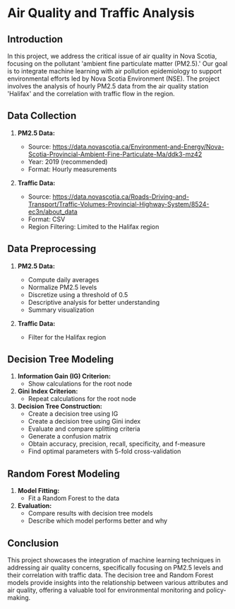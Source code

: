 # Air Quality and Traffic Analysis

## Introduction
In this project, we address the critical issue of air quality in Nova Scotia, focusing on the pollutant 'ambient fine particulate matter (PM2.5).' Our goal is to integrate machine learning with air pollution epidemiology to support environmental efforts led by Nova Scotia Environment (NSE). The project involves the analysis of hourly PM2.5 data from the air quality station 'Halifax' and the correlation with traffic flow in the region.

## Data Collection
1. **PM2.5 Data:**
   - Source: https://data.novascotia.ca/Environment-and-Energy/Nova-Scotia-Provincial-Ambient-Fine-Particulate-Ma/ddk3-mz42
   - Year: 2019 (recommended)
   - Format: Hourly measurements

2. **Traffic Data:**
   - Source: https://data.novascotia.ca/Roads-Driving-and-Transport/Traffic-Volumes-Provincial-Highway-System/8524-ec3n/about_data
   - Format: CSV
   - Region Filtering: Limited to the Halifax region

## Data Preprocessing
1. **PM2.5 Data:**
   - Compute daily averages
   - Normalize PM2.5 levels
   - Discretize using a threshold of 0.5
   - Descriptive analysis for better understanding
   - Summary visualization

2. **Traffic Data:**
   - Filter for the Halifax region

## Decision Tree Modeling
1. **Information Gain (IG) Criterion:**
   - Show calculations for the root node
2. **Gini Index Criterion:**
   - Repeat calculations for the root node
3. **Decision Tree Construction:**
   - Create a decision tree using IG
   - Create a decision tree using Gini index
   - Evaluate and compare splitting criteria
   - Generate a confusion matrix
   - Obtain accuracy, precision, recall, specificity, and f-measure
   - Find optimal parameters with 5-fold cross-validation

## Random Forest Modeling
1. **Model Fitting:**
   - Fit a Random Forest to the data
2. **Evaluation:**
   - Compare results with decision tree models
   - Describe which model performs better and why

## Conclusion
This project showcases the integration of machine learning techniques in addressing air quality concerns, specifically focusing on PM2.5 levels and their correlation with traffic data. The decision tree and Random Forest models provide insights into the relationship between various attributes and air quality, offering a valuable tool for environmental monitoring and policy-making.
